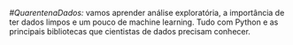 *#QuarentenaDados:* vamos aprender análise exploratória, a importância de ter dados limpos e um pouco de machine learning. Tudo com Python e as principais bibliotecas que cientistas de dados precisam conhecer.
